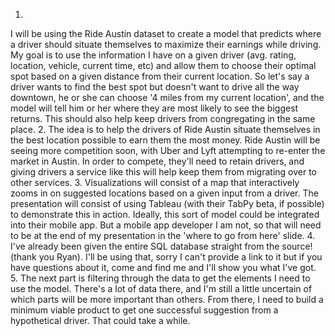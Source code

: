 1.
I will be using the Ride Austin dataset to create a model that predicts where a driver should situate themselves to maximize their earnings while driving. My goal is to use the information I have on a given driver (avg. rating, location, vehicle, current time, etc) and allow them to choose their optimal spot based on a given distance from their current location. So let's say a driver wants to find the best spot but doesn't want to drive all the way downtown, he or she can choose '4 miles from my current location', and the model will tell him or her where they are most likely to see the biggest returns. This should also help keep drivers from congregating in the same place.
2.
The idea is to help the drivers of Ride Austin situate themselves in the best location possible to earn them the most money. Ride Austin will be seeing more competition soon, with Uber and Lyft attempting to re-enter the market in Austin. In order to compete, they'll need to retain drivers, and giving drivers a service like this will help keep them from migrating over to other services.
3.
Visualizations will consist of a map that interactively zooms in on suggested locations based on a given input from a driver. The presentation will consist of using Tableau (with their TabPy beta, if possible) to demonstrate this in action. Ideally, this sort of model could be integrated into their mobile app. But a mobile app developer I am not, so that will need to be at the end of my presentation in the 'where to go from here' slide.
4.
I've already been given the entire SQL database straight from the source! (thank you Ryan). I'll be using that, sorry I can't provide a link to it but if you have questions about it, come and find me and I'll show you what I've got.
5.
The next part is filtering through the data to get the elements I need to use the model. There's a lot of data there, and I'm still a little uncertain of which parts will be more important than others. From there, I need to build a minimum viable product to get one successful suggestion from a hypothetical driver. That could take a while. 
